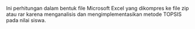 Ini perhitungan dalam bentuk file Microsoft Excel yang dikompres ke file zip atau rar karena menganalisis dan mengimplementasikan metode TOPSIS pada nilai siswa. 
